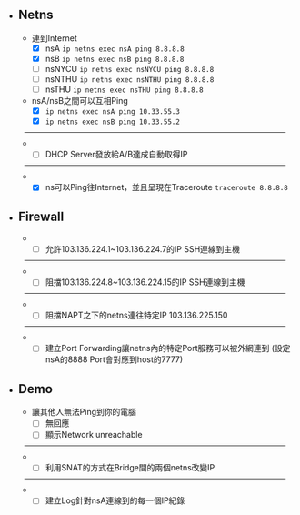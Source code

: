 - <h2>Netns</h2>

    -   連到Internet
        - [x] nsA
        `ip netns exec nsA ping 8.8.8.8`
        - [x] nsB
        `ip netns exec nsB ping 8.8.8.8`
        - [ ] nsNYCU
        `ip netns exec nsNYCU ping 8.8.8.8`
        - [ ] nsNTHU
        `ip netns exec nsNTHU ping 8.8.8.8`
        - [ ] nsTHU
        `ip netns exec nsTHU ping 8.8.8.8`

    - nsA/nsB之間可以互相Ping
        - [x] `ip netns exec nsA ping 10.33.55.3`
        - [x] `ip netns exec nsB ping 10.33.55.2`
    <hr style="margin: 10px; height: 1px;">

    - 
        - [ ] DHCP Server發放給A/B達成自動取得IP
    <hr style="margin: 10px; height: 1px;">

    -
        - [x] ns可以Ping往Internet，並且呈現在Traceroute
        `traceroute 8.8.8.8`

- <h2>Firewall</h2>

    - 
        - [ ] 允許103.136.224.1~103.136.224.7的IP SSH連線到主機
    <hr style="margin: 10px;height: 1px;">

    -
        - [ ] 阻擋103.136.224.8~103.136.224.15的IP SSH連線到主機
    <hr style="margin: 10px;height: 1px;">

    -
        - [ ] 阻擋NAPT之下的netns連往特定IP 103.136.225.150
    <hr style="margin: 10px;height: 1px;">

    -
        - [ ] 建立Port Forwarding讓netns內的特定Port服務可以被外網連到
        (設定nsA的8888 Port會對應到host的7777)

- <h2>Demo</h2>

    - 讓其他人無法Ping到你的電腦 
        - [ ] 無回應
        - [ ] 顯示Network unreachable
    <hr style="margin: 10px;height: 1px;">

    -
        - [ ] 利用SNAT的方式在Bridge間的兩個netns改變IP
    <hr style="margin: 10px;height: 1px;">

    -
        - [ ] 建立Log針對nsA連線到的每一個IP紀錄